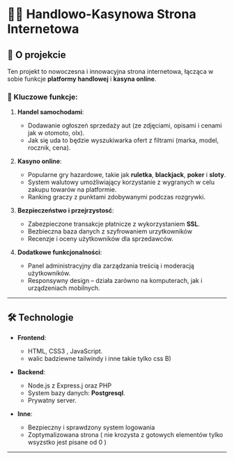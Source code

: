 # 🚗💎 Handlowo-Kasynowa Strona Internetowa  

## 🎰 O projekcie  
Ten projekt to nowoczesna i innowacyjna strona internetowa, łącząca w sobie funkcje **platformy handlowej** i **kasyna online**. 

### 🌟 Kluczowe funkcje:
1. **Handel samochodami**:
   - Dodawanie ogłoszeń sprzedaży aut (ze zdjęciami, opisami i cenami jak w otomoto, olx).
   - Jak się uda to będzie wyszukiwarka ofert z filtrami (marka, model, rocznik, cena).

2. **Kasyno online**:
   - Popularne gry hazardowe, takie jak **ruletka**, **blackjack**, **poker** i **sloty**.
   - System walutowy umożliwiający korzystanie z wygranych w celu zakupu towarów na platformie.
   - Ranking graczy z punktami zdobywanymi podczas rozgrywki.

4. **Bezpieczeństwo i przejrzystosć**:
   - Zabezpieczone transakcje płatnicze z wykorzystaniem **SSL**.
   - Bezbieczna baza danych z szyfrowaniem urzytkowników
   - Recenzje i oceny użytkowników dla sprzedawców.

5. **Dodatkowe funkcjonalności**:
   - Panel administracyjny dla zarządzania treścią i moderacją użytkowników.
   - Responsywny design – działa zarówno na komputerach, jak i urządzeniach mobilnych.

---

## 🛠️ Technologie  

- **Frontend**:  
  - HTML, CSS3 , JavaScript.  
  - walic badziewne tailwindy i inne takie tylko css B)

- **Backend**:  
  - Node.js z Express.j oraz PHP  
  - System bazy danych: **Postgresql**.  
  - Prywatny server.  

- **Inne**:
  - Bezpieczny i sprawdzony system logowania
  - Zoptymalizowana strona ( nie krozysta z gotowych elementów tylko wsyzstko jest pisane od 0 )

---
